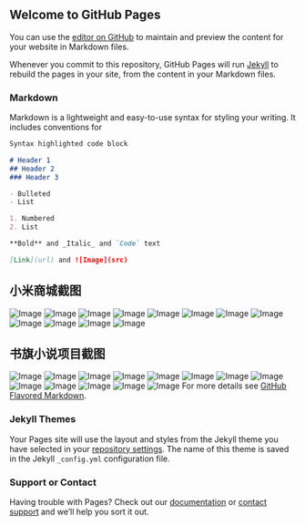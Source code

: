 ## Welcome to GitHub Pages

You can use the [editor on GitHub](https://github.com/zuiQianNian/zuiQianNian.io/edit/master/README.md) to maintain and preview the content for your website in Markdown files.

Whenever you commit to this repository, GitHub Pages will run [Jekyll](https://jekyllrb.com/) to rebuild the pages in your site, from the content in your Markdown files.

### Markdown

Markdown is a lightweight and easy-to-use syntax for styling your writing. It includes conventions for

```markdown
Syntax highlighted code block

# Header 1
## Header 2
### Header 3

- Bulleted
- List

1. Numbered
2. List

**Bold** and _Italic_ and `Code` text

[Link](url) and ![Image](src)
```
## 小米商城截图
![Image](https://github.com/zuiQianNian/zuiQianNian.io/blob/master/%E7%99%BB%E5%BD%95%E9%A1%B5%E9%9D%A2.png)
![Image](https://github.com/zuiQianNian/zuiQianNian.io/blob/master/%E9%A6%96%E9%A1%B5.png)
![Image](https://github.com/zuiQianNian/zuiQianNian.io/blob/master/%E5%88%86%E7%B1%BB%E9%A1%B5%E9%9D%A2.png)
![Image](https://github.com/zuiQianNian/zuiQianNian.io/blob/master/%E8%B4%AD%E7%89%A9%E8%BD%A6%E9%A1%B5%E9%9D%A21.png)
![Image](https://github.com/zuiQianNian/zuiQianNian.io/blob/master/购物车页面2.png)
![Image](https://github.com/zuiQianNian/zuiQianNian.io/blob/master/%E6%88%91%E7%9A%84%E9%A1%B5%E9%9D%A2.png)
![Image](https://github.com/zuiQianNian/zuiQianNian.io/blob/master/购物车页面2.png)
![Image](https://github.com/zuiQianNian/zuiQianNian.io/blob/master/%E5%95%86%E5%93%81%E8%AF%A6%E6%83%85%E9%A1%B5%E9%9D%A2.png)
![Image](https://github.com/zuiQianNian/zuiQianNian.io/blob/master/%E5%9C%B0%E5%9D%80%E9%80%89%E6%8B%A9%E9%A1%B5%E9%9D%A2.png)
![Image](https://github.com/zuiQianNian/zuiQianNian.io/blob/master/%E6%90%9C%E7%B4%A2%E9%A1%B5%E9%9D%A2.png)
![Image](https://github.com/zuiQianNian/zuiQianNian.io/blob/master/%E7%BB%93%E7%AE%97%E9%A1%B5%E9%9D%A2.png)
![Image](https://github.com/zuiQianNian/zuiQianNian.io/blob/master/%E8%AE%A2%E5%8D%95%E9%A1%B5%E9%9D%A2.png)




## 书旗小说项目截图
![Image](https://github.com/zuiQianNian/zuiQianNian.io/blob/master/11.png)
![Image](https://github.com/zuiQianNian/zuiQianNian.io/blob/master/22.png)
![Image](https://github.com/zuiQianNian/zuiQianNian.io/blob/master/33.png)
![Image](https://github.com/zuiQianNian/zuiQianNian.io/blob/master/44.png)
![Image](https://github.com/zuiQianNian/zuiQianNian.io/blob/master/55.png)
![Image](https://github.com/zuiQianNian/zuiQianNian.io/blob/master/66.png)
![Image](https://github.com/zuiQianNian/zuiQianNian.io/blob/master/77.png)
![Image](https://github.com/zuiQianNian/zuiQianNian.io/blob/master/88.png)
![Image](https://github.com/zuiQianNian/zuiQianNian.io/blob/master/99.png)
![Image](https://github.com/zuiQianNian/zuiQianNian.io/blob/master/1010.png)
![Image](https://github.com/zuiQianNian/zuiQianNian.io/blob/master/1111.png)
![Image](https://github.com/zuiQianNian/zuiQianNian.io/blob/master/1212.png)
![Image](https://github.com/zuiQianNian/zuiQianNian.io/blob/master/1313.png)
For more details see [GitHub Flavored Markdown](https://guides.github.com/features/mastering-markdown/).

### Jekyll Themes

Your Pages site will use the layout and styles from the Jekyll theme you have selected in your [repository settings](https://github.com/zuiQianNian/zuiQianNian.io/settings). The name of this theme is saved in the Jekyll `_config.yml` configuration file.

### Support or Contact

Having trouble with Pages? Check out our [documentation](https://help.github.com/categories/github-pages-basics/) or [contact support](https://github.com/contact) and we’ll help you sort it out.
